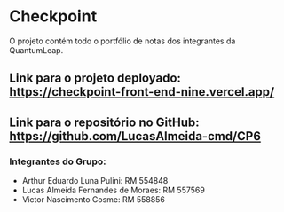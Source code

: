 # Checkpoint

O projeto contém todo o portfólio de notas dos integrantes da QuantumLeap.

## **Link para o projeto deployado:** https://checkpoint-front-end-nine.vercel.app/ 

## **Link para o repositório no GitHub**: https://github.com/LucasAlmeida-cmd/CP6

### Integrantes do Grupo:
- Arthur Eduardo Luna Pulini: RM 554848
- Lucas Almeida Fernandes de Moraes: RM 557569
- Victor Nascimento Cosme: RM 558856